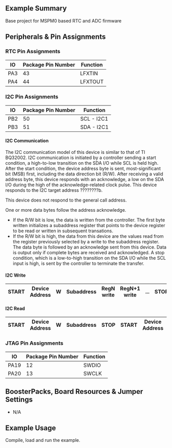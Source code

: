 ## Example Summary

Base project for MSPM0 based RTC and ADC firmware

## Peripherals & Pin Assignments

### RTC Pin Assignments
| IO | Package Pin Number | Function |
|----|--------------------|----------|
| PA3 | 43 | LFXTIN |
| PA4 | 44 | LFXTOUT | 

### I2C Pin Assignments
| IO | Package Pin Number | Function |
|----|--------------------|----------|
| PB2 | 50 | SCL - I2C1 |
| PB3 | 51 | SDA - I2C1 | 

#### I2C Communication
The I2C communication model of this device is similar to that of TI BQ32002. I2C communication is initiated by a controller sending a start condition, a high-to-low transition on the SDA I/O while SCL is held high. After the start
condition, the device address byte is sent, most-significant bit (MSB) first, including the data direction bit (R/W). After receiving a valid address byte, this device responds with an
acknowledge, a low on the SDA I/O during the high of the acknowledge-related clock pulse. This device responds to the I2C target address ????????b.

This device does not respond to the general call address.

One or more data bytes follow the address acknowledge. 
- If the R/W bit is low, the data is written from the controller. The first byte written initializes a subaddress register that points to the device register to be read or written in subsequent transations. 
- If the R/W bit is high, the data from this device are the values read from the register previously selected by a write to the subaddress register. The data byte is followed by an acknowledge sent from this device. Data is output only if complete bytes are received and acknowledged.
A stop condition, which is a low-to-high transition on the SDA I/O while the SCL input is high, is sent by the
controller to terminate the transfer. 

#### I2C Write
| START | Device Address | W |  Subaddress  | RegN write | RegN+1 write | ...| STOP |
|-------|----------------|---|--------------|------------|--------------|----|------|

#### I2C Read
| START | Device Address | W |  Subaddress  | STOP | START | Device Address | R |  RegN Read  |  RegN+1 Read | ...| STOP |
|-------|----------------|---|--------------|------|-------|----------------|---|-------------|--------------|----|------|


### JTAG Pin Assignments
| IO | Package Pin Number | Function |
|----|--------------------|----------|
| PA19 | 12 | SWDIO |
| PA20 | 13 | SWCLK | 

## BoosterPacks, Board Resources & Jumper Settings

- N/A

## Example Usage

Compile, load and run the example.
